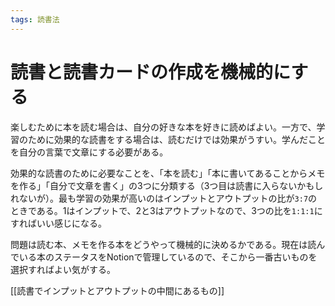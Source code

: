 ```yaml
---
tags: 読書法
---
```


# 読書と読書カードの作成を機械的にする

楽しむために本を読む場合は、自分の好きな本を好きに読めばよい。一方で、学習のために効果的な読書をする場合は、読むだけでは効果がうすい。学んだことを自分の言葉で文章にする必要がある。

効果的な読書のために必要なことを、「本を読む」「本に書いてあることからメモを作る」「自分で文章を書く」の3つに分類する（3つ目は読書に入らないかもしれないが）。最も学習の効果が高いのはインプットとアウトプットの比が`3:7`のときである。1はインプットで、2と3はアウトプットなので、3つの比を`1:1:1`にすればいい感じになる。

問題は読む本、メモを作る本をどうやって機械的に決めるかである。現在は読んでいる本のステータスをNotionで管理しているので、そこから一番古いものを選択すればよい気がする。

[[読書でインプットとアウトプットの中間にあるもの]]